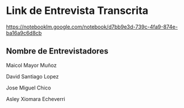 # Link de Entrevista Transcrita
https://notebooklm.google.com/notebook/d7bb9e3d-739c-4fa9-874e-ba16a9c6d8cb

## Nombre de Entrevistadores
Maicol Mayor Muñoz

David Santiago Lopez

Jose Miguel Chico

Asley Xiomara Echeverri
